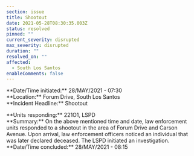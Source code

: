 ```yaml
---
section: issue
title: Shootout
date: 2021-05-28T08:30:35.003Z
status: resolved
pinned: ""
current_severity: disrupted
max_severity: disrupted
duration: ""
resolved_on: ""
affected:
  - South Los Santos
enableComments: false
---
```

<!--StartFragment-->

\*\*Date/Time initiated:\*\* 28/MAY/2021 - 07:30 \
\*\*Location:\*\* Forum Drive, South Los Santos\
\*\*Incident Headline:\*\* Shootout

\*\*Units responding:\*\* 221O1, LSPD \
\*\*Summary:\*\* On the above mentioned time and date, law enforcement units responded to a shootout in the area of Forum Drive and Carson Avenue. Upon arrival, law enforcement officers noticed an individual that was later declared deceased. The LSPD initiated an investigation.\
\*\*Date/Time concluded:\*\* 28/MAY/2021 - 08:15

<!--EndFragment-->